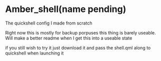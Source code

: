 # Amber_shell(name pending)
The quickshell config I made from scratch

Right now this is mostly for backup porpuses this thing is barely useable.
Will make a better readme when I get this into a useable state

if you still wish to try it just download it and pass the shell.qml along to quickshell when launching it

